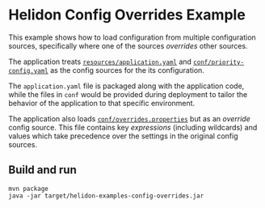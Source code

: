 # Helidon Config Overrides Example

This example shows how to load configuration from multiple 
configuration sources, specifically where one of the sources _overrides_ other
sources.

The application treats 
[`resources/application.yaml`](./src/main/resources/application.yaml) and 
[`conf/priority-config.yaml`](./conf/priority-config.yaml)
as the config sources for the its configuration. 

The `application.yaml` file is packaged along with the application code, while
the files in `conf` would be provided during deployment to tailor the behavior
of the application to that specific environment.

The application also loads 
[`conf/overrides.properties`](./conf/overrides.properties) but as an 
_override_ config
source. This file contains key _expressions_ (including wildcards) and values which
take precedence over the settings in the original config sources.

## Build and run

```shell
mvn package
java -jar target/helidon-examples-config-overrides.jar
```
